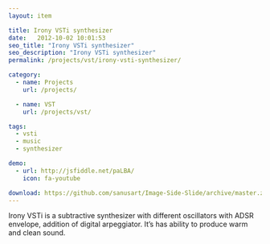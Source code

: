 ```yaml
---
layout: item

title: Irony VSTi synthesizer
date:   2012-10-02 10:01:53
seo_title: "Irony VSTi synthesizer"
seo_description: "Irony VSTi synthesizer"
permalink: /projects/vst/irony-vsti-synthesizer/

category:
  - name: Projects
    url: /projects/

  - name: VST
    url: /projects/vst/

tags:
  - vsti
  - music
  - synthesizer

demo:
  - url: http://jsfiddle.net/paLBA/
    icon: fa-youtube

download: https://github.com/sanusart/Image-Side-Slide/archive/master.zip
---
```


Irony VSTi is a subtractive synthesizer with different oscillators with ADSR envelope, addition of digital arpeggiator. It&#8217;s has ability to produce warm and clean sound.